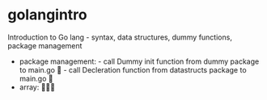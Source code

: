 # golangintro
Introduction to Go lang - syntax, data structures, dummy functions, package management

- package management: 
        - call Dummy init function from dummy package to main.go :tada:
        - call Decleration function from datastructs package to main.go :tada:
- array: :stop_sign::safety_vest::construction:
